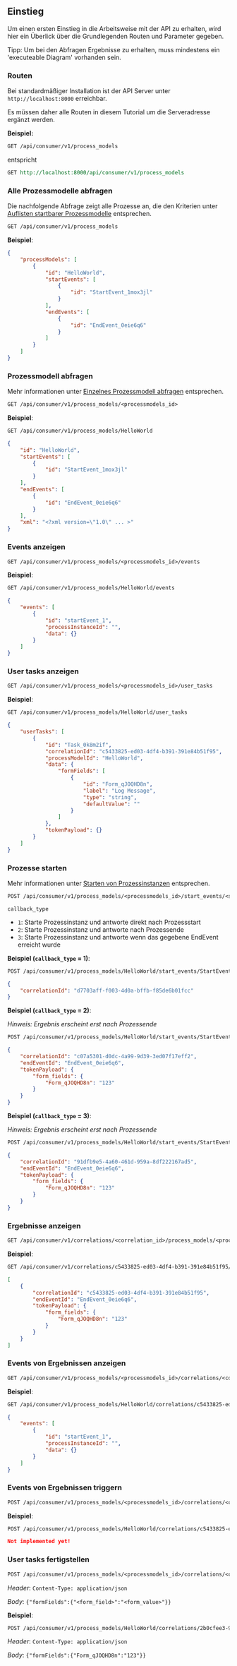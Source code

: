 ## Einstieg

Um einen ersten Einstieg in die Arbeitsweise mit der API zu erhalten, wird hier ein Überlick über die 
Grundlegenden Routen und Parameter gegeben.

Tipp: Um bei den Abfragen Ergebnisse zu erhalten, muss mindestens ein 'executeable Diagram' vorhanden sein.

### Routen
Bei standardmäßiger Installation ist der API Server unter `http://localhost:8000` erreichbar. 

Es müssen daher alle Routen in diesem Tutorial um die Serveradresse ergänzt werden.

**Beispiel:**
```REST
GET /api/consumer/v1/process_models
```
entspricht
```REST
GET http://localhost:8000/api/consumer/v1/process_models
```

### Alle Prozessmodelle abfragen
Die nachfolgende Abfrage zeigt alle Prozesse an, die den Kriterien unter [Auflisten startbarer Prozessmodelle](list-startable-process-models.md) entsprechen.

```REST
GET /api/consumer/v1/process_models
```
**Beispiel**:

```JSON
{
    "processModels": [
        {
            "id": "HelloWorld",
            "startEvents": [
                {
                    "id": "StartEvent_1mox3jl"
                }
            ],
            "endEvents": [
                {
                    "id": "EndEvent_0eie6q6"
                }
            ]
        }
    ]
}
```

### Prozessmodell abfragen
Mehr informationen unter [Einzelnes Prozessmodell abfragen](list-startable-process-models.md#einzelnes-prozessmodell-abfragen) entsprechen.

```REST
GET /api/consumer/v1/process_models/<processmodels_id>
```
**Beispiel**:
```REST
GET /api/consumer/v1/process_models/HelloWorld
```

```JSON
{
    "id": "HelloWorld",
    "startEvents": [
        {
            "id": "StartEvent_1mox3jl"
        }
    ],
    "endEvents": [
        {
            "id": "EndEvent_0eie6q6"
        }
    ],
    "xml": "<?xml version=\"1.0\" ... >"
}
```

### Events anzeigen
```REST
GET /api/consumer/v1/process_models/<processmodels_id>/events
```
**Beispiel**:
```REST
GET /api/consumer/v1/process_models/HelloWorld/events
```

```JSON
{
    "events": [
        {
            "id": "startEvent_1",
            "processInstanceId": "",
            "data": {}
        }
    ]
}
```

### User tasks anzeigen
```REST
GET /api/consumer/v1/process_models/<processmodels_id>/user_tasks
```
**Beispiel**:
```REST
GET /api/consumer/v1/process_models/HelloWorld/user_tasks
```

```JSON
{
    "userTasks": [
        {
            "id": "Task_0k8m2if",
            "correlationId": "c5433825-ed03-4df4-b391-391e84b51f95",
            "processModelId": "HelloWorld",
            "data": {
                "formFields": [
                    {
                        "id": "Form_qJOQHD8n",
                        "label": "Log Message",
                        "type": "string",
                        "defaultValue": ""
                    }
                ]
            },
            "tokenPayload": {}
        }
    ]
}
```

### Prozesse starten

Mehr informationen unter [Starten von Prozessinstanzen](api/consumer_api/tasks/start-process-instance.md) entsprechen.

```REST
POST /api/consumer/v1/process_models/<processmodels_id>/start_events/<start_event_id>/start?start_callback_type=<callback_type>
```
`callback_type`
* `1`: Starte Prozessinstanz und antworte direkt nach Prozessstart
* `2`: Starte Prozessinstanz und antworte nach Prozessende
* `3`: Starte Prozessinstanz und antworte wenn das gegebene EndEvent erreicht wurde

**Beispiel (`callback_type` = 1)**:
```REST
POST /api/consumer/v1/process_models/HelloWorld/start_events/StartEvent_1mox3jl/start?start_callback_type=1
```

```JSON
{
    "correlationId": "d7703aff-f003-4d0a-bffb-f85de6b01fcc"
}
```
**Beispiel (`callback_type` = 2)**:

*Hinweis: Ergebnis erscheint erst nach Prozessende*
```REST
POST /api/consumer/v1/process_models/HelloWorld/start_events/StartEvent_1mox3jl/start?start_callback_type=2
```

```JSON
{
    "correlationId": "c07a5301-d0dc-4a99-9d39-3ed07f17eff2",
    "endEventId": "EndEvent_0eie6q6",
    "tokenPayload": {
        "form_fields": {
            "Form_qJOQHD8n": "123"
        }
    }
}
```
**Beispiel (`callback_type` = 3)**:

*Hinweis: Ergebnis erscheint erst nach Prozessende*
```REST
POST /api/consumer/v1/process_models/HelloWorld/start_events/StartEvent_1mox3jl/start?start_callback_type=3&end_event_id=EndEvent_0eie6q6
```
```JSON
{
    "correlationId": "91dfb9e5-4a60-461d-959a-8df222167ad5",
    "endEventId": "EndEvent_0eie6q6",
    "tokenPayload": {
        "form_fields": {
            "Form_qJOQHD8n": "123"
        }
    }
}
```

### Ergebnisse anzeigen
```REST
GET /api/consumer/v1/correlations/<correlation_id>/process_models/<processmodels_id>/results
```
**Beispiel**:
```REST
GET /api/consumer/v1/correlations/c5433825-ed03-4df4-b391-391e84b51f95/process_models/HelloWorld/results
```

```JSON
[
    {
        "correlationId": "c5433825-ed03-4df4-b391-391e84b51f95",
        "endEventId": "EndEvent_0eie6q6",
        "tokenPayload": {
            "form_fields": {
                "Form_qJOQHD8n": "123"
            }
        }
    }
]
```

### Events von Ergebnissen anzeigen
```REST
GET /api/consumer/v1/process_models/<processmodels_id>/correlations/<correlation_id>/events
```
**Beispiel**:
```REST
GET /api/consumer/v1/process_models/HelloWorld/correlations/c5433825-ed03-4df4-b391-391e84b51f95/events
```

```JSON
{
    "events": [
        {
            "id": "startEvent_1",
            "processInstanceId": "",
            "data": {}
        }
    ]
}
```

### Events von Ergebnissen triggern
```REST
POST /api/consumer/v1/process_models/<processmodels_id>/correlations/<correlation_id>/events/<event_id>/trigger
```
**Beispiel**:
```REST
POST /api/consumer/v1/process_models/HelloWorld/correlations/c5433825-ed03-4df4-b391-391e84b51f95/events/startEvent_1/trigger
```

```JSON
Not implemented yet!
```

### User tasks fertigstellen
```REST
POST /api/consumer/v1/process_models/<processmodels_id>/correlations/<correlation_id>/user_tasks/<user_task_id>/finish
```
*Header*: `Content-Type: application/json`

*Body*: `{"formFields":{"<form_field>":"<form_value>"}}`

**Beispiel**:
```REST
POST /api/consumer/v1/process_models/HelloWorld/correlations/2b0cfee3-9ae4-489d-95b5-f450ed93f203/user_tasks/Task_0tvsrla/finish
```

*Header*: `Content-Type: application/json`

*Body*: `{"formFields":{"Form_qJOQHD8n":"123"}}`